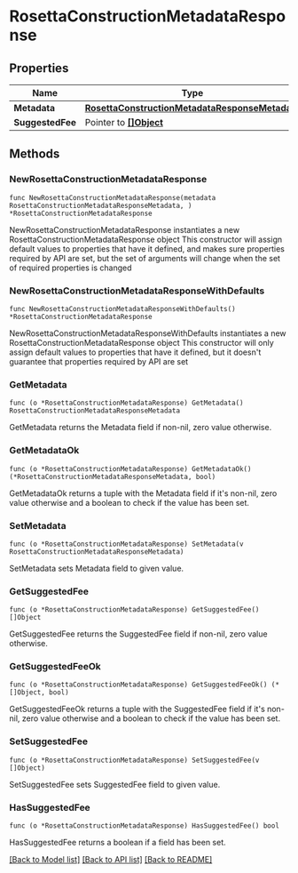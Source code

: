 # RosettaConstructionMetadataResponse

## Properties

Name | Type | Description | Notes
------------ | ------------- | ------------- | -------------
**Metadata** | [**RosettaConstructionMetadataResponseMetadata**](RosettaConstructionMetadataResponseMetadata.md) |  | 
**SuggestedFee** | Pointer to [**[]Object**](Object.md) |  | [optional] 

## Methods

### NewRosettaConstructionMetadataResponse

`func NewRosettaConstructionMetadataResponse(metadata RosettaConstructionMetadataResponseMetadata, ) *RosettaConstructionMetadataResponse`

NewRosettaConstructionMetadataResponse instantiates a new RosettaConstructionMetadataResponse object
This constructor will assign default values to properties that have it defined,
and makes sure properties required by API are set, but the set of arguments
will change when the set of required properties is changed

### NewRosettaConstructionMetadataResponseWithDefaults

`func NewRosettaConstructionMetadataResponseWithDefaults() *RosettaConstructionMetadataResponse`

NewRosettaConstructionMetadataResponseWithDefaults instantiates a new RosettaConstructionMetadataResponse object
This constructor will only assign default values to properties that have it defined,
but it doesn't guarantee that properties required by API are set

### GetMetadata

`func (o *RosettaConstructionMetadataResponse) GetMetadata() RosettaConstructionMetadataResponseMetadata`

GetMetadata returns the Metadata field if non-nil, zero value otherwise.

### GetMetadataOk

`func (o *RosettaConstructionMetadataResponse) GetMetadataOk() (*RosettaConstructionMetadataResponseMetadata, bool)`

GetMetadataOk returns a tuple with the Metadata field if it's non-nil, zero value otherwise
and a boolean to check if the value has been set.

### SetMetadata

`func (o *RosettaConstructionMetadataResponse) SetMetadata(v RosettaConstructionMetadataResponseMetadata)`

SetMetadata sets Metadata field to given value.


### GetSuggestedFee

`func (o *RosettaConstructionMetadataResponse) GetSuggestedFee() []Object`

GetSuggestedFee returns the SuggestedFee field if non-nil, zero value otherwise.

### GetSuggestedFeeOk

`func (o *RosettaConstructionMetadataResponse) GetSuggestedFeeOk() (*[]Object, bool)`

GetSuggestedFeeOk returns a tuple with the SuggestedFee field if it's non-nil, zero value otherwise
and a boolean to check if the value has been set.

### SetSuggestedFee

`func (o *RosettaConstructionMetadataResponse) SetSuggestedFee(v []Object)`

SetSuggestedFee sets SuggestedFee field to given value.

### HasSuggestedFee

`func (o *RosettaConstructionMetadataResponse) HasSuggestedFee() bool`

HasSuggestedFee returns a boolean if a field has been set.


[[Back to Model list]](../README.md#documentation-for-models) [[Back to API list]](../README.md#documentation-for-api-endpoints) [[Back to README]](../README.md)


